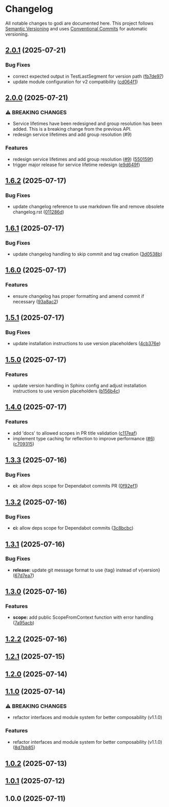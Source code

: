 # Changelog

All notable changes to godi are documented here. This project follows [Semantic Versioning](https://semver.org/) and uses [Conventional Commits](https://www.conventionalcommits.org/) for automatic versioning.

## [2.0.1](https://github.com/junioryono/godi/compare/v2.0.0...v2.0.1) (2025-07-21)


### Bug Fixes

* correct expected output in TestLastSegment for version path ([fb7de97](https://github.com/junioryono/godi/commit/fb7de979a986a8277d2e6d610ba1187e22942433))
* update module configuration for v2 compatibility ([cd064f1](https://github.com/junioryono/godi/commit/cd064f1257d3b463f41ad92efcedadf764069e09))

## [2.0.0](https://github.com/junioryono/godi/compare/v1.6.2...v2.0.0) (2025-07-21)


### ⚠ BREAKING CHANGES

* Service lifetimes have been redesigned and group resolution has been added. This is a breaking change from the previous API.
* redesign service lifetimes and add group resolution (#9)

### Features

* redesign service lifetimes and add group resolution ([#9](https://github.com/junioryono/godi/issues/9)) ([550159f](https://github.com/junioryono/godi/commit/550159fffd8af8bd67deaeb61a08aeb75f027f3b))
* trigger major release for service lifetime redesign ([e9d649f](https://github.com/junioryono/godi/commit/e9d649f1b15fdaf9240f609d7c0866c53c77753d))

## [1.6.2](https://github.com/junioryono/godi/compare/v1.6.1...v1.6.2) (2025-07-17)


### Bug Fixes

* update changelog reference to use markdown file and remove obsolete changelog.rst ([011286d](https://github.com/junioryono/godi/commit/011286d1d97e29700ad36fea2a2a28fa9c395202))

## [1.6.1](https://github.com/junioryono/godi/compare/v1.6.0...v1.6.1) (2025-07-17)


### Bug Fixes

* update changelog handling to skip commit and tag creation ([3d0538b](https://github.com/junioryono/godi/commit/3d0538b8117b8c8496b01caed05516cdbc45088e))

## [1.6.0](https://github.com/junioryono/godi/compare/v1.5.1...v1.6.0) (2025-07-17)


### Features

* ensure changelog has proper formatting and amend commit if necessary ([93a8ac2](https://github.com/junioryono/godi/commit/93a8ac262ab66684e144b47396741d746b9abb4b))

## [1.5.1](https://github.com/junioryono/godi/compare/v1.5.0...v1.5.1) (2025-07-17)


### Bug Fixes

* update installation instructions to use version placeholders ([4cb376e](https://github.com/junioryono/godi/commit/4cb376ec684fbe159b5655dae5c808feaa544b3d))

## [1.5.0](https://github.com/junioryono/godi/compare/v1.4.0...v1.5.0) (2025-07-17)


### Features

* update version handling in Sphinx config and adjust installation instructions to use version placeholders ([b156b4c](https://github.com/junioryono/godi/commit/b156b4ca0e662540634442f0dca58674b80ada04))

## [1.4.0](https://github.com/junioryono/godi/compare/v1.3.3...v1.4.0) (2025-07-17)


### Features

* add 'docs' to allowed scopes in PR title validation ([c117eaf](https://github.com/junioryono/godi/commit/c117eafad73fb0eba32474c19aed761f8b5293d4))
* implement type caching for reflection to improve performance ([#6](https://github.com/junioryono/godi/issues/6)) ([c709315](https://github.com/junioryono/godi/commit/c7093154270807b12e8c792aa47cdd3fc6957f8d))

## [1.3.3](https://github.com/junioryono/godi/compare/v1.3.2...v1.3.3) (2025-07-16)


### Bug Fixes

* **ci:** allow deps scope for Dependabot commits PR ([0f92ef1](https://github.com/junioryono/godi/commit/0f92ef1aed2b4c95dc631f2af646290aa0a48ba3))

## [1.3.2](https://github.com/junioryono/godi/compare/v1.3.1...v1.3.2) (2025-07-16)


### Bug Fixes

* **ci:** allow deps scope for Dependabot commits ([3c8bcbc](https://github.com/junioryono/godi/commit/3c8bcbc2089fb3c2fbacfdde51ff3f75b673954a))

## [1.3.1](https://github.com/junioryono/godi/compare/v1.3.0...v1.3.1) (2025-07-16)


### Bug Fixes

* **release:** update git message format to use {tag} instead of v{version} ([67d7ea7](https://github.com/junioryono/godi/commit/67d7ea7c7848111d88295238c47a4bcce63b9e32))

## [1.3.0](https://github.com/junioryono/godi/compare/v1.2.2...v1.3.0) (2025-07-16)


### Features

* **scope:** add public ScopeFromContext function with error handling ([7a95acb](https://github.com/junioryono/godi/commit/7a95acbe0f805871b4d71258c8d81495540c84c2))

## [1.2.2](https://github.com/junioryono/godi/compare/v1.2.1...v1.2.2) (2025-07-16)

## [1.2.1](https://github.com/junioryono/godi/compare/v1.2.0...v1.2.1) (2025-07-15)

## [1.2.0](https://github.com/junioryono/godi/compare/v1.1.0...v1.2.0) (2025-07-14)

## [1.1.0](https://github.com/junioryono/godi/compare/v1.0.2...v1.1.0) (2025-07-14)


### ⚠ BREAKING CHANGES

* refactor interfaces and module system for better composability (v1.1.0)

### Features

* refactor interfaces and module system for better composability (v1.1.0) ([8d7bb85](https://github.com/junioryono/godi/commit/8d7bb85019d73e838fbfee9771bd022ebfbe6635))

## [1.0.2](https://github.com/junioryono/godi/compare/v1.0.1...v1.0.2) (2025-07-13)

## [1.0.1](https://github.com/junioryono/godi/compare/v1.0.0...v1.0.1) (2025-07-12)

## 1.0.0 (2025-07-11)

